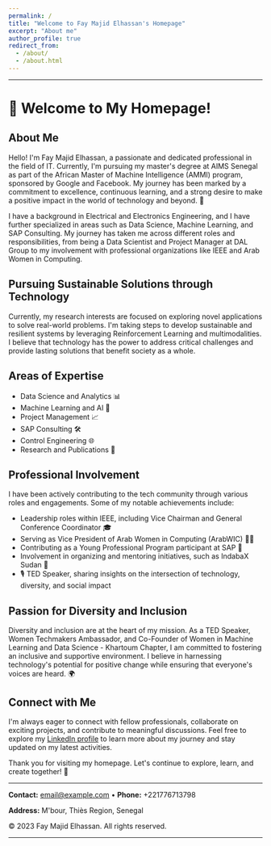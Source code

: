 ```yaml
---
permalink: /
title: "Welcome to Fay Majid Elhassan's Homepage"
excerpt: "About me"
author_profile: true
redirect_from: 
  - /about/
  - /about.html
---
```

---

# 👋 Welcome to My Homepage!

## About Me

Hello! I'm Fay Majid Elhassan, a passionate and dedicated professional in the field of IT. Currently, I'm pursuing my master's degree at AIMS Senegal as part of the African Master of Machine Intelligence (AMMI) program, sponsored by Google and Facebook. My journey has been marked by a commitment to excellence, continuous learning, and a strong desire to make a positive impact in the world of technology and beyond. 🚀

I have a background in Electrical and Electronics Engineering, and I have further specialized in areas such as Data Science, Machine Learning, and SAP Consulting. My journey has taken me across different roles and responsibilities, from being a Data Scientist and Project Manager at DAL Group to my involvement with professional organizations like IEEE and Arab Women in Computing.

## Pursuing Sustainable Solutions through Technology

Currently, my research interests are focused on exploring novel applications to solve real-world problems. I'm taking steps to develop sustainable and resilient systems by leveraging Reinforcement Learning and multimodalities. I believe that technology has the power to address critical challenges and provide lasting solutions that benefit society as a whole.

## Areas of Expertise

- Data Science and Analytics 📊
- Machine Learning and AI 🤖
- Project Management 📈
- SAP Consulting 🛠️
- Control Engineering 🌐
- Research and Publications 📑

## Professional Involvement

I have been actively contributing to the tech community through various roles and engagements. Some of my notable achievements include:

- Leadership roles within IEEE, including Vice Chairman and General Conference Coordinator 🎓
- Serving as Vice President of Arab Women in Computing (ArabWIC) 👩‍💼
- Contributing as a Young Professional Program participant at SAP 💼
- Involvement in organizing and mentoring initiatives, such as IndabaX Sudan 👥
- 🎙️ TED Speaker, sharing insights on the intersection of technology, diversity, and social impact

## Passion for Diversity and Inclusion

Diversity and inclusion are at the heart of my mission. As a TED Speaker, Women Techmakers Ambassador, and Co-Founder of Women in Machine Learning and Data Science - Khartoum Chapter, I am committed to fostering an inclusive and supportive environment. I believe in harnessing technology's potential for positive change while ensuring that everyone's voices are heard. 🌍

## Connect with Me

I'm always eager to connect with fellow professionals, collaborate on exciting projects, and contribute to meaningful discussions. Feel free to explore my [LinkedIn profile](https://www.linkedin.com/in/faymajidelhassan/) to learn more about my journey and stay updated on my latest activities.

Thank you for visiting my homepage. Let's continue to explore, learn, and create together! 🌟

---

**Contact:** [email@example.com](mailto:elhassan@aimsammi.org) • **Phone:** +221776713798

**Address:** M'bour, Thiès Region, Senegal

© 2023 Fay Majid Elhassan. All rights reserved.

---
